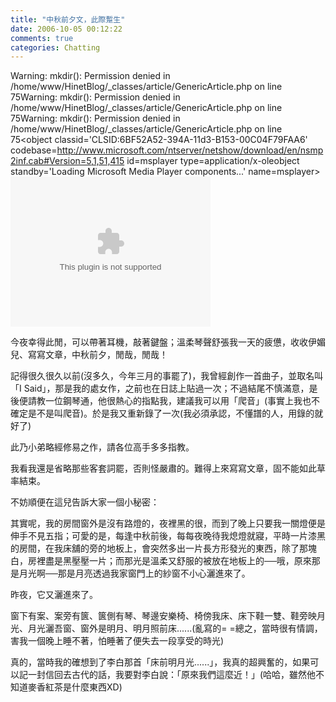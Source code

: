 ```yaml
---
title: "中秋前夕文，此際蹔生"
date: 2006-10-05 00:12:22
comments: true
categories: Chatting
---
```

Warning: mkdir(): Permission denied in /home/www/HinetBlog/_classes/article/GenericArticle.php on line 75Warning: mkdir(): Permission denied in /home/www/HinetBlog/_classes/article/GenericArticle.php on line 75Warning: mkdir(): Permission denied in /home/www/HinetBlog/_classes/article/GenericArticle.php on line 75<object classid='CLSID:6BF52A52-394A-11d3-B153-00C04F79FAA6' codebase=http://www.microsoft.com/ntserver/netshow/download/en/nsmp2inf.cab#Version=5,1,51,415  id=msplayer type=application/x-oleobject  standby='Loading Microsoft Media Player components...' name=msplayer>						  <param name='AllowChangeDisplaySize' value='1'>						  <param name='AutoStart' value='1'>						  <param name='AutoSize' value='0'>						  <param name='AnimationAtStart' value='1'>						  <param name='ClickToPlay' value='1'>						  <param name='EnableContextMenu' value='0'>						  <param name='EnablePositionControls' value='1'>						  <param name='EnableFullScreenControls' value='1'>						  <param name='URL' value='/8403554.mp3'>						  <param name='ShowControls' value='1'>						  <param name='ShowAudioControls' value='1'>						  <param name='ShowDisplay' value='0'>						  <param name='ShowGotoBar' value='0'>						  <param name='ShowPositionControls' value='1'>						  <param name='ShowStatusBar' value='1'>						  <param name='ShowTracker' value='1'>						  						  <embed src='/8403554.mp3'						  		  type='video/x-ms-wmv' 								  width='320' height='240' 								  autoStart='1' showControls='0'						 		  AutoSize='0'						 		  AnimationAtStart='1'								  ClickToPlay='1'								  EnableContextMenu='0'								  EnablePositionControls='1'								  EnableFullScreenControls='1'						  		  ShowControls='1'								  ShowAudioControls='1'								  ShowDisplay='0'								  ShowGotoBar='0'								  ShowPositionControls='1'								  ShowStatusBar='1'								  ShowTracker='1'								  								  ></embed>						  						  						</object><p>今夜幸得此閒，可以帶著耳機，敲著鍵盤；溫柔琴聲舒張我一天的疲憊，收收伊媚兒、寫寫文章，中秋前夕，閒哉，閒哉！</p><p>記得很久很久以前(沒多久，今年三月的事罷了)，我曾經創作一首曲子，並取名叫「I Said」，那是我的處女作，之前也在日誌上貼過一次；不過結尾不慎滿意，是後便請教一位鋼琴通，他很熱心的指點我，建議我可以用「爬音」(事實上我也不確定是不是叫爬音)。於是我又重新錄了一次(我必須承認，不懂譜的人，用錄的就好了)</p><p>此乃小弟略經修易之作，請各位高手多多指教。</p><p>我看我還是省略那些客套詞罷，否則怪嚴肅的。難得上來寫寫文章，固不能如此草率結束。</p><p>不妨順便在這兒告訴大家一個小秘密：</p><p>其實呢，我的房間窗外是沒有路燈的，夜裡黑的很，而到了晚上只要我一關燈便是伸手不見五指；可愛的是，每逢中秋前後，每每夜晚待我熄燈就寢，平時一片漆黑的房間，在我床舖的旁的地板上，會突然多出一片長方形發光的東西，除了那塊白，房裡盡是黑壓壓一片；而那光是溫柔又舒服的被放在地板上的──哦，原來那是月光啊──那是月亮透過我家窗門上的紗窗不小心灑進來了。</p><p>昨夜，它又灑進來了。</p><p>窗下有案、案旁有篋、篋側有琴、琴邊安樂椅、椅傍我床、床下鞋一雙、鞋旁映月光、月光灑吾窗、窗外是明月、明月照前床......(亂寫的= =總之，當時很有情調，害我一個晚上睡不著，怕睡著了便失去一段享受的時光)</p><p>真的，當時我的確想到了李白那首「床前明月光......」，我真的超興奮的，如果可以記一封信回去古代的話，我要對李白說：「原來我們這麼近！」(哈哈，雖然他不知道麥香紅茶是什麼東西XD)</p>
